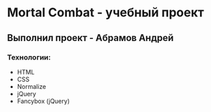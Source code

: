 # Mortal Combat - учебный проект
## Выполнил проект - Абрамов Андрей
### Технологии:
- HTML
- CSS
- Normalize
- jQuery
- Fancybox (jQuery)
